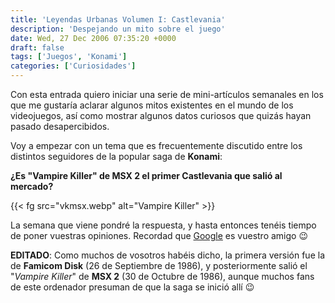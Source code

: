 ```yaml
---
title: 'Leyendas Urbanas Volumen I: Castlevania'
description: 'Despejando un mito sobre el juego'
date: Wed, 27 Dec 2006 07:35:20 +0000
draft: false
tags: ['Juegos', 'Konami']
categories: ['Curiosidades']
---
```


Con esta entrada quiero iniciar una serie de mini-artículos semanales en los que me gustaría aclarar algunos mitos existentes en el mundo de los videojuegos, así como mostrar algunos datos curiosos que quizás hayan pasado desapercibidos.

Voy a empezar con un tema que es frecuentemente discutido entre los distintos seguidores de la popular saga de **Konami**:

**¿Es "Vampire Killer" de MSX 2 el primer Castlevania que salió al mercado?**

{{< fg src="vkmsx.webp" alt="Vampire Killer" >}}

La semana que viene pondré la respuesta, y hasta entonces tenéis tiempo de poner vuestras opiniones. Recordad que [Google](http://www.google.com) es vuestro amigo :wink:

**EDITADO**: Como muchos de vosotros habéis dicho, la primera versión fue la de **Famicom Disk** (26 de Septiembre de 1986), y posteriormente salió el "_Vampire Killer_" de **MSX 2** (30 de Octubre de 1986), aunque muchos fans de este ordenador presuman de que la saga se inició allí :wink: